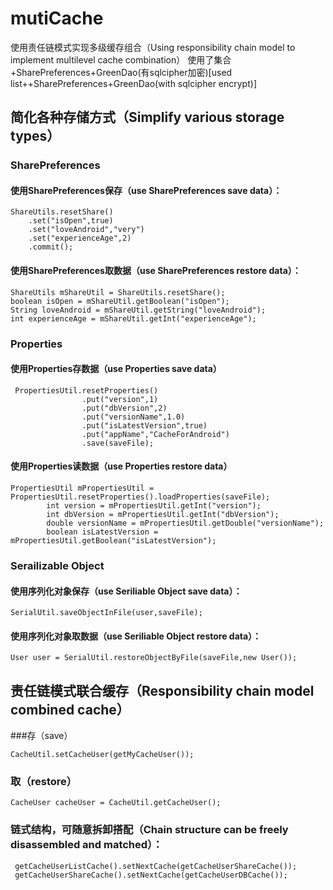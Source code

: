 # mutiCache
使用责任链模式实现多级缓存组合（Using responsibility chain model to implement multilevel cache combination）
使用了集合+SharePreferences+GreenDao(有sqlcipher加密)[used list++SharePreferences+GreenDao(with sqlcipher encrypt)]

## 简化各种存储方式（Simplify various storage types）
### SharePreferences

#### 使用SharePreferences保存（use SharePreferences save data）：
```
ShareUtils.resetShare()
    .set("isOpen",true)
    .set("loveAndroid","very")
    .set("experienceAge",2)
    .commit();
```
#### 使用SharePreferences取数据（use SharePreferences restore data）：
```
ShareUtils mShareUtil = ShareUtils.resetShare();
boolean isOpen = mShareUtil.getBoolean("isOpen");
String loveAndroid = mShareUtil.getString("loveAndroid");
int experienceAge = mShareUtil.getInt("experienceAge");
```

### Properties

#### 使用Properties存数据（use Properties save data）
```
 PropertiesUtil.resetProperties()
                .put("version",1)
                .put("dbVersion",2)
                .put("versionName",1.0)
                .put("isLatestVersion",true)
                .put("appName","CacheForAndroid")
                .save(saveFile);
```
#### 使用Properties读数据（use Properties restore data）
```
PropertiesUtil mPropertiesUtil = PropertiesUtil.resetProperties().loadProperties(saveFile);
        int version = mPropertiesUtil.getInt("version");
        int dbVersion = mPropertiesUtil.getInt("dbVersion");
        double versionName = mPropertiesUtil.getDouble("versionName");
        boolean isLatestVersion = mPropertiesUtil.getBoolean("isLatestVersion");
```

### Serailizable Object
#### 使用序列化对象保存（use Seriliable Object save data）：
```
SerialUtil.saveObjectInFile(user,saveFile);
```

#### 使用序列化对象取数据（use Seriliable Object restore data）：
```
User user = SerialUtil.restoreObjectByFile(saveFile,new User());
```

## 责任链模式联合缓存（Responsibility chain model combined cache）
###存（save）
```
CacheUtil.setCacheUser(getMyCacheUser());
```
### 取（restore）
```
CacheUser cacheUser = CacheUtil.getCacheUser();
```

### 链式结构，可随意拆卸搭配（Chain structure can be freely disassembled and matched）：
```
 getCacheUserListCache().setNextCache(getCacheUserShareCache());
 getCacheUserShareCache().setNextCache(getCacheUserDBCache());
```